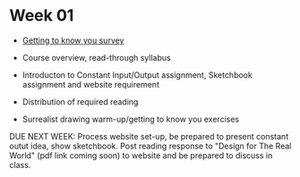 # Week 01

* [Getting to know you survey](https://goo.gl/forms/4Xoo47ttpoBEYem52)

* Course overview, read-through syllabus 

* Introducton to Constant Input/Output assignment, Sketchbook assignment and website requirement

* Distribution of required reading

* Surrealist drawing warm-up/getting to know you exercises 


DUE NEXT WEEK: Process website set-up, be prepared to present constant outut idea, show sketchbook. Post reading response to "Design for The Real World" (pdf link coming soon) to website and be prepared to discuss in class.  
